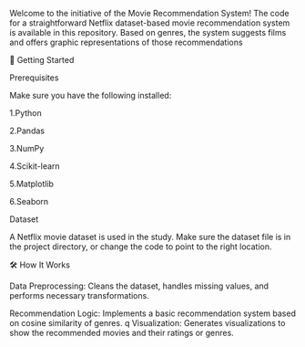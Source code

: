 Welcome to the initiative of the Movie Recommendation System! The code for a straightforward Netflix dataset-based movie recommendation system is available in this repository. Based on genres, the system suggests films and offers graphic representations of those recommendations

📂 Getting Started

Prerequisites

Make sure you have the following installed:

1.Python 

2.Pandas

3.NumPy

4.Scikit-learn

5.Matplotlib

6.Seaborn

Dataset

A Netflix movie dataset is used in the study. Make sure the dataset file is in the project directory, or change the code to point to the right location.


🛠️ How It Works

Data Preprocessing: Cleans the dataset, handles missing values, and performs necessary transformations.

Recommendation Logic: Implements a basic recommendation system based on cosine similarity of genres.
q
Visualization: Generates visualizations to show the recommended movies and their ratings or genres.

